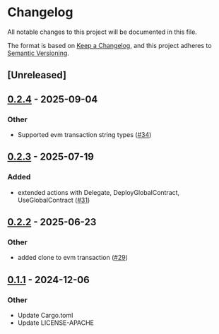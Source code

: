 # Changelog

All notable changes to this project will be documented in this file.

The format is based on [Keep a Changelog](https://keepachangelog.com/en/1.0.0/),
and this project adheres to [Semantic Versioning](https://semver.org/spec/v2.0.0.html).

## [Unreleased]

## [0.2.4](https://github.com/near/omni-transaction-rs/compare/v0.2.3...v0.2.4) - 2025-09-04

### Other

- Supported evm transaction string types ([#34](https://github.com/near/omni-transaction-rs/pull/34))

## [0.2.3](https://github.com/near/omni-transaction-rs/compare/v0.2.2...v0.2.3) - 2025-07-19

### Added

- extended actions with Delegate, DeployGlobalContract, UseGlobalContract ([#31](https://github.com/near/omni-transaction-rs/pull/31))

## [0.2.2](https://github.com/near/omni-transaction-rs/compare/v0.2.1...v0.2.2) - 2025-06-23

### Other

- added clone to evm transaction ([#29](https://github.com/near/omni-transaction-rs/pull/29))

## [0.1.1](https://github.com/near/omni-transaction-rs/compare/v0.1.0...v0.1.1) - 2024-12-06

### Other

- Update Cargo.toml
- Update LICENSE-APACHE

